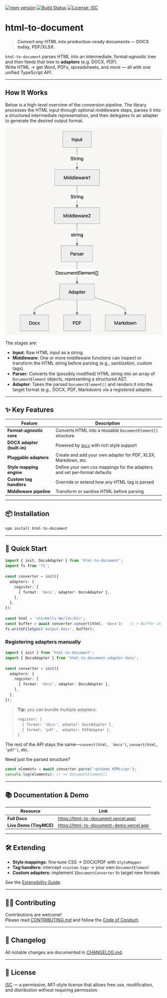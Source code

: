 <!-- prettier-ignore-start -->
[![npm version](https://img.shields.io/npm/v/html-to-document.svg)](https://www.npmjs.com/package/html-to-document)
[![Build Status](https://github.com/ChipiKaf/html-to-document/actions/workflows/ci.yml/badge.svg)](https://github.com/ChipiKaf/html-to-document/actions)
[![License: ISC](https://img.shields.io/npm/l/html-to-document.svg)](LICENSE)
<!-- prettier-ignore-end -->

# html‑to‑document

> **Convert any HTML into production‑ready documents — DOCX today, PDF/XLSX.**

`html‑to‑document` parses HTML into an intermediate, format‑agnostic tree and then feeds that tree to **adapters** (e.g. DOCX, PDF).  
Write HTML → get Word, PDFs, spreadsheets, and more — all with one unified TypeScript API.

---

## How It Works

Below is a high-level overview of the conversion pipeline. The library processes the HTML input through optional middleware steps, parses it into a structured intermediate representation, and then delegates to an adapter to generate the desired output format.

![Conversion Pipeline Diagram](./static/img/conversion-pipeline.png)

The stages are:

- **Input**: Raw HTML input as a string.  
- **Middleware**: One or more middleware functions can inspect or transform the HTML string before parsing (e.g., sanitization, custom tags).  
- **Parser**: Converts the (possibly modified) HTML string into an array of `DocumentElement` objects, representing a structured AST.  
- **Adapter**: Takes the parsed `DocumentElement[]` and renders it into the target format (e.g., DOCX, PDF, Markdown) via a registered adapter.

---


## ✨ Key Features
| Feature | Description |
|---------|-------------|
| **Format‑agnostic core** | Converts HTML into a reusable `DocumentElement[]` structure |
| **DOCX adapter (built‑in)** | Powered by [`docx`](https://npmjs.com/package/docx) with rich style support |
| **Pluggable adapters** | Create and add your own adapter for PDF, XLSX, Markdown, etc. |
| **Style mapping engine** | Define your own css mappings for the adapters and set per‑format defaults |
| **Custom tag handlers** | Override or extend how any HTML tag is parsed |
| **Middleware pipeline** | Transform or sanitise HTML before parsing |

---

## 📦 Installation
```bash
npm install html-to-document
```

---

## 🚀 Quick Start
```ts
import { init, DocxAdapter } from 'html-to-document';
import fs from 'fs';

const converter = init({
  adapters: {
    register: [
      { format: 'docx', adapter: DocxAdapter },
    ],
  },
});

const html = '<h1>Hello World</h1>';
const buffer = await converter.convert(html, 'docx');   // ↩️ Buffer in Node / Blob in browser
fs.writeFileSync('output.docx', buffer);
```

### Registering adapters manually  

```ts
import { init } from 'html-to-document';
import { DocxAdapter } from 'html-to-document-adapter-docx';

const converter = init({
  adapters: {
    register: [
      { format: 'docx', adapter: DocxAdapter },
    ],
  },
});
```

> **Tip:** you can bundle multiple adapters:
> ```ts
> register: [
>   { format: 'docx', adapter: DocxAdapter },
>   { format: 'pdf',  adapter: PdfAdapter },
> ]
> ```

The rest of the API stays the same—`convert(html, 'docx')`, `convert(html, 'pdf')`, etc.

Need just the parsed structure?
```ts
const elements = await converter.parse('<p>Some HTML</p>');
console.log(elements); // => DocumentElement[]
```

---

## 📚 Documentation & Demo
| Resource | Link |
|----------|------|
| **Full Docs** | https://html-to-document.vercel.app/ |
| **Live Demo (TinyMCE)** | https://html-to-document-demo.vercel.app |

---

## 🛠 Extending
- **Style mappings:** fine‑tune CSS → DOCX/PDF with `StyleMapper`
- **Tag handlers:** intercept `<custom-tag>` → your own `DocumentElement`
- **Custom adapters:** implement `IDocumentConverter` to target new formats

See the [Extensibility Guide](https://html-to-document.vercel.app/docs/api/converters).

---

## 🧑‍💻 Contributing
Contributions are welcome!  
Please read [CONTRIBUTING.md](CONTRIBUTING.md) and follow the [Code of Conduct](CODE_OF_CONDUCT.md).

---

## 📝 Changelog
All notable changes are documented in [CHANGELOG.md](CHANGELOG.md).

---

## 📄 License
[ISC](LICENSE) — a permissive, MIT‑style license that allows free use, modification, and distribution without requiring permission.